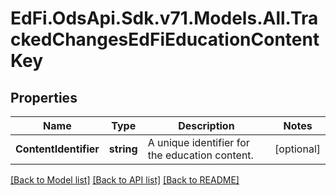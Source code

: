 # EdFi.OdsApi.Sdk.v71.Models.All.TrackedChangesEdFiEducationContentKey

## Properties

Name | Type | Description | Notes
------------ | ------------- | ------------- | -------------
**ContentIdentifier** | **string** | A unique identifier for the education content. | [optional] 

[[Back to Model list]](../README.md#documentation-for-models) [[Back to API list]](../README.md#documentation-for-api-endpoints) [[Back to README]](../README.md)

